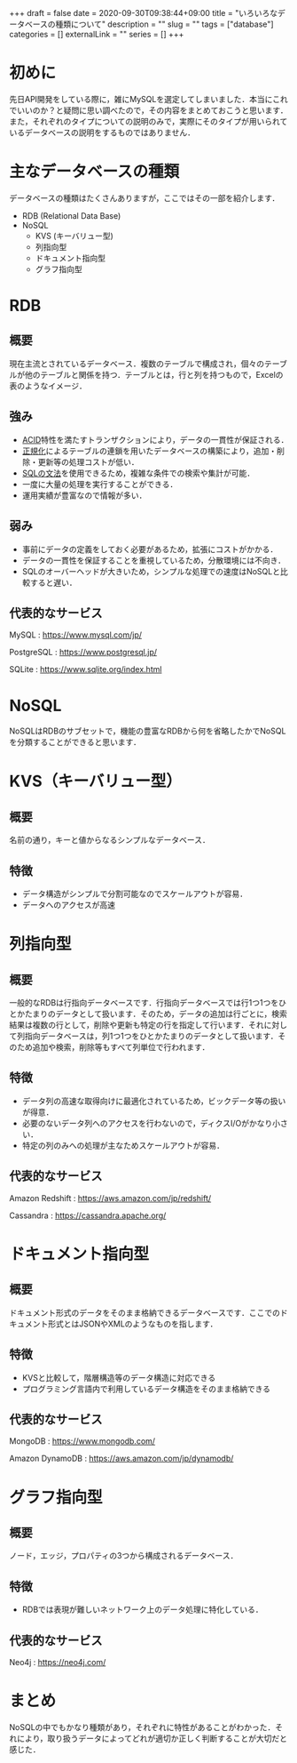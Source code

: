 +++ 
draft = false
date = 2020-09-30T09:38:44+09:00
title = "いろいろなデータベースの種類について"
description = ""
slug = "" 
tags = ["database"]
categories = []
externalLink = ""
series = []
+++

# 初めに
先日API開発をしている際に，雑にMySQLを選定してしまいました．本当にこれでいいのか？と疑問に思い調べたので，その内容をまとめておこうと思います．また，それぞれのタイプについての説明のみで，実際にそのタイプが用いられているデータベースの説明をするものではありません．

# 主なデータベースの種類
データベースの種類はたくさんありますが，ここではその一部を紹介します．

- RDB (Relational Data Base)
- NoSQL
	- KVS (キーバリュー型)
	- 列指向型
	- ドキュメント指向型
	- グラフ指向型

# RDB
## 概要
現在主流とされているデータベース．複数のテーブルで構成され，個々のテーブルが他のテーブルと関係を持つ．テーブルとは，行と列を持つもので，Excelの表のようなイメージ．


## 強み
- [ACID](https://ja.wikipedia.org/wiki/ACID_(%E3%82%B3%E3%83%B3%E3%83%94%E3%83%A5%E3%83%BC%E3%82%BF%E7%A7%91%E5%AD%A6))特性を満たすトランザクションにより，データの一貫性が保証される．
- [正規化](https://ja.wikipedia.org/wiki/%E9%96%A2%E4%BF%82%E3%81%AE%E6%AD%A3%E8%A6%8F%E5%8C%96)によるテーブルの連鎖を用いたデータベースの構築により，追加・削除・更新等の処理コストが低い．
- [SQLの文法](https://ja.wikipedia.org/wiki/SQL#SQL%E6%96%87%E6%B3%95)を使用できるため，複雑な条件での検索や集計が可能．
- 一度に大量の処理を実行することができる．
- 運用実績が豊富なので情報が多い．

## 弱み
- 事前にデータの定義をしておく必要があるため，拡張にコストがかかる．
- データの一貫性を保証することを重視しているため，分散環境には不向き．
- SQLのオーバーヘッドが大きいため，シンプルな処理での速度はNoSQLと比較すると遅い．

## 代表的なサービス
MySQL : https://www.mysql.com/jp/

PostgreSQL : https://www.postgresql.jp/

SQLite : https://www.sqlite.org/index.html

# NoSQL
NoSQLはRDBのサブセットで，機能の豊富なRDBから何を省略したかでNoSQLを分類することができると思います．

# KVS（キーバリュー型）
## 概要
名前の通り，キーと値からなるシンプルなデータベース．

## 特徴
- データ構造がシンプルで分割可能なのでスケールアウトが容易．
- データへのアクセスが高速

# 列指向型
## 概要
一般的なRDBは行指向データベースです．行指向データベースでは行1つ1つをひとかたまりのデータとして扱います．そのため，データの追加は行ごとに，検索結果は複数の行として，削除や更新も特定の行を指定して行います．それに対して列指向データベースは，列1つ1つをひとかたまりのデータとして扱います．そのため追加や検索，削除等もすべて列単位で行われます．

## 特徴
- データ列の高速な取得向けに最適化されているため，ビックデータ等の扱いが得意．
- 必要のないデータ列へのアクセスを行わないので，ディクスI/Oがかなり小さい．
- 特定の列のみへの処理が主なためスケールアウトが容易．

## 代表的なサービス
Amazon Redshift : https://aws.amazon.com/jp/redshift/

Cassandra : https://cassandra.apache.org/


# ドキュメント指向型
## 概要
ドキュメント形式のデータをそのまま格納できるデータベースです．ここでのドキュメント形式とはJSONやXMLのようなものを指します．

## 特徴
- KVSと比較して，階層構造等のデータ構造に対応できる
- プログラミング言語内で利用しているデータ構造をそのまま格納できる

## 代表的なサービス
MongoDB : https://www.mongodb.com/

Amazon DynamoDB : https://aws.amazon.com/jp/dynamodb/

# グラフ指向型
## 概要
ノード，エッジ，プロパティの3つから構成されるデータベース．

## 特徴
- RDBでは表現が難しいネットワーク上のデータ処理に特化している．

## 代表的なサービス
Neo4j : https://neo4j.com/

# まとめ
NoSQLの中でもかなり種類があり，それぞれに特性があることがわかった．それにより，取り扱うデータによってどれが適切か正しく判断することが大切だと感じた．